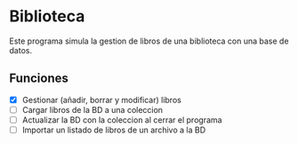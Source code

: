 # Biblioteca
Este programa simula la gestion de libros de una biblioteca con una base de datos.
## Funciones
 - [X] Gestionar (añadir, borrar y modificar) libros
 - [ ] Cargar libros de la BD a una coleccion
 - [ ] Actualizar la BD con la coleccion al cerrar el programa
 - [ ] Importar un listado de libros de un archivo a la BD
